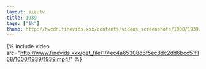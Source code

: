 ```yaml
--- 
layout: sieutv
title: 1939
tags: ["1k"]
thumb: http://hwcdn.finevids.xxx/contents/videos_screenshots/1000/1939/preview.mp4.jpg
---
```

{% include video src="http://www.finevids.xxx/get_file/1/4ec4a65308d6f5ec8dc2dd6bcc51f168/1000/1939/1939.mp4/" %} 
